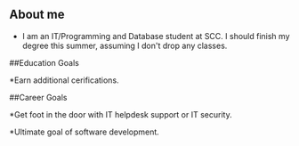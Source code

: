 ## About me

* I am an IT/Programming and Database student at SCC. I should finish my degree this summer, assuming I don't drop any classes.

##Education Goals

*Earn additional cerifications.

##Career Goals

*Get foot in the door with IT helpdesk support or IT security.

*Ultimate goal of software development.
